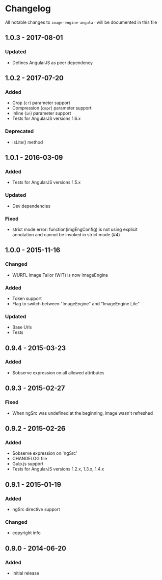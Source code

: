 # Changelog

All notable changes to `image-engine-angular` will be documented in this file

## 1.0.3 - 2017-08-01

### Updated
- Defines AngularJS as peer dependency

## 1.0.2 - 2017-07-20

### Added
- Crop (`cr`) parameter support
- Compression (`cmpr`) parameter support
- Inline (`in`) parameter support
- Tests for AngularJS versions 1.6.x

### Deprecated
- isLite() method

## 1.0.1 - 2016-03-09

### Added
- Tests for AngularJS versions 1.5.x

### Updated
- Dev dependencies

### Fixed
- strict mode error: function(imgEngConfig) is not using explicit annotation and cannot be invoked in strict mode (#4)

## 1.0.0 - 2015-11-16

### Changed
- WURFL Image Tailor (WIT) is now ImageEngine

### Added
- Token support
- Flag to switch between "ImageEngine" and "ImageEngine Lite"

### Updated
- Base Urls
- Tests

## 0.9.4 - 2015-03-23

### Added
- $observe expression on all allowed attributes

## 0.9.3 - 2015-02-27

### Fixed
- When ngSrc was undefined at the beginning, image wasn't refreshed

## 0.9.2 - 2015-02-26

### Added
- $observe expression on 'ngSrc'
- CHANGELOG file
- Gulp.js support
- Tests for AngularJS versions 1.2.x, 1.3.x, 1.4.x

## 0.9.1 - 2015-01-19

### Added
- ngSrc directive support

### Changed
- copyright info

## 0.9.0 - 2014-06-20

### Added
- Initial release
